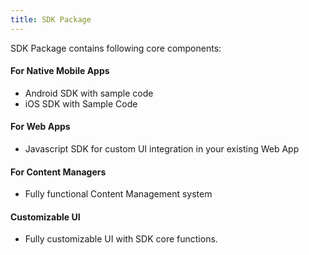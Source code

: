 ```yaml
---
title: SDK Package
---
```


SDK Package contains following core components:

#### For Native Mobile Apps

* Android SDK with sample code
* iOS SDK with Sample Code

#### For Web Apps

* Javascript SDK for custom UI integration in your existing Web App

#### For Content Managers

* Fully functional Content Management system

#### Customizable UI

* Fully customizable UI with SDK core functions.
